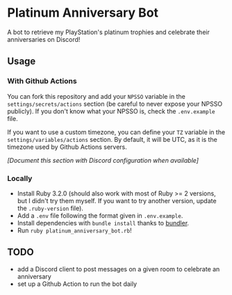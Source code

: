 # Platinum Anniversary Bot

A bot to retrieve my PlayStation's platinum trophies and celebrate their anniversaries on Discord!

## Usage

### With Github Actions

You can fork this repository and add your `NPSSO` variable in the `settings/secrets/actions` section (be careful to never expose your NPSSO publicly).
If you don't know what your NPSSO is, check the `.env.example` file.

If you want to use a custom timezone, you can define your `TZ` variable in the `settings/variables/actions` section. By default, it will be UTC, as it is the timezone used by Github Actions servers.

_[Document this section with Discord configuration when available]_

### Locally

- Install Ruby 3.2.0 (should also work with most of Ruby >= 2 versions, but I didn't try them myself. If you want to try another version, update the `.ruby-version` file).
- Add a `.env` file following the format given in `.env.example`.
- Install dependencies with `bundle install` thanks to [bundler](https://bundler.io/). 
- Run `ruby platinum_anniversary_bot.rb`!

## TODO

- add a Discord client to post messages on a given room to celebrate an anniversary
- set up a Github Action to run the bot daily